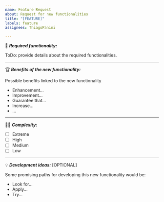 ```yaml
---
name: Feature Request
about: Request for new functionalities
title: "[FEATURE]"
labels: feature
assignees: ThiagoPanini

---
```


🚀 **_Required functionality:_**

ToDo: provide details about the required functionalities.

___

🏆 **_Benefits of the new functionality:_**

Possible benefits linked to the new functionality
* Enhancement...
* Improvement...
* Guarantee that...
* Increase...
* ...

___

🧙‍♂️ **_Complexity:_**

- [ ] Extreme
- [ ] High
- [ ] Medium
- [ ] Low

___

💡 **_Development ideas:_** [OPTIONAL]

Some promising paths for developing this new functionality would be:

- Look for...
- Apply...
- Try...
